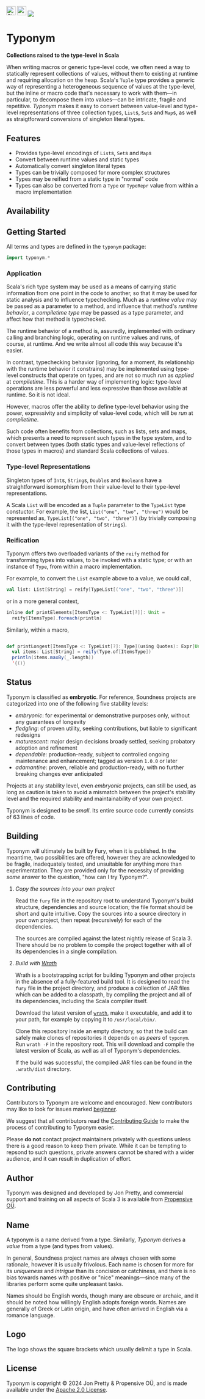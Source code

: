 [<img alt="GitHub Workflow" src="https://img.shields.io/github/actions/workflow/status/propensive/typonym/main.yml?style=for-the-badge" height="24">](https://github.com/propensive/typonym/actions)
[<img src="https://img.shields.io/discord/633198088311537684?color=8899f7&label=DISCORD&style=for-the-badge" height="24">](https://discord.com/invite/MBUrkTgMnA)
<img src="/doc/images/github.png" valign="middle">

# Typonym

__Collections raised to the type-level in Scala__

When writing macros or generic type-level code, we often need a way to
statically represent collections of values, without them to existing at runtime
and requiring allocation on the heap. Scala's `Tuple` type provides a generic
way of representing a heterogeneous sequence of values at the type-level, but
the inline or macro code that's necessary to work with them—in particular, to
decompose them into values—can be intricate, fragile and repetitive. _Typonym_
makes it easy to convert between value-level and type-level representations of
three collection types, `List`s, `Set`s and `Map`s, as well as straigtforward
conversions of singleton literal types.

## Features

- Provides type-level encodings of `List`s, `Set`s and `Map`s
- Convert between runtime values and static types
- Automatically convert singleton literal types
- Types can be trivially composed for more complex structures
- Types may be reified from a static type in "normal" code
- Types can also be converted from a `Type` or `TypeRepr` value from within a
  macro implementation


## Availability



## Getting Started

All terms and types are defined in the `typonym` package:
```scala
import typonym.*
```

### Application

Scala's rich type system may be used as a means of carrying static information
from one point in the code to another, so that it may be used for static
analysis and to influence typechecking. Much as a _runtime value_ may be passed
as a parameter to a method, and influence that method's _runtime behavior_, a
_compiletime type_ may be passed as a type parameter, and affect how that
method is typechecked.

The runtime behavior of a method is, assuredly, implemented with ordinary
calling and branching logic, operating on runtime values and runs, of course,
at runtime. And we write almost all code this way because it's easier.

In contrast, typechecking behavior (ignoring, for a moment, its relationship
with the runtime behavior it constrains) may be implemented using type-level
constructs that operate on types, and are not so much _run_ as _applied_ at
_compiletime_. This is a harder way of implementing logic: type-level
operations are less powerful and less expressive than those available at
runtime. So it is not ideal.

However, macros offer the ability to define type-level behavior using the
power, expressivity and simplicity of value-level code, which will be _run_ at
_compiletime_.

Such code often benefits from collections, such as lists, sets and maps, which
presents a need to represent such types in the type system, and to convert
between types (both static types and value-level reflections of those types in
macros) and standard Scala collections of values.

### Type-level Representations

Singleton types of `Int`s, `String`s, `Double`s and `Boolean`s have a
straightforward isomorphism from their value-level to their type-level
representations.

A Scala `List` will be encoded as a `Tuple` parameter to the `TypeList` type
constuctor. For example, the list, `List("one", "two", "three")` would be
represented as, `TypeList[("one", "two", "three")]` (by trivially composing it
with the type-level representation of `String`s).

### Reification

Typonym offers two overloaded variants of the `reify` method for transforming
types into values, to be invoked with a static type; or with an instance of
`Type`, from within a macro implementation.

For example, to convert the `List` example above to a value, we could call,
```scala
val list: List[String] = reify[TypeList[("one", "two", "three")]]
```
or in a more general context,
```scala
inline def printElements[ItemsType <: TypeList[?]]: Unit =
  reify[ItemsType].foreach(println)
```

Similarly, within a macro, 
```scala

def printLongest[ItemsType <: TypeList[?]: Type](using Quotes): Expr[Unit] =
  val items: List[String] = reify(Type.of[ItemsType])
  println(items.maxBy(_.length))
  '{()}
```


## Status

Typonym is classified as __embryotic__. For reference, Soundness projects are
categorized into one of the following five stability levels:

- _embryonic_: for experimental or demonstrative purposes only, without any guarantees of longevity
- _fledgling_: of proven utility, seeking contributions, but liable to significant redesigns
- _maturescent_: major design decisions broady settled, seeking probatory adoption and refinement
- _dependable_: production-ready, subject to controlled ongoing maintenance and enhancement; tagged as version `1.0.0` or later
- _adamantine_: proven, reliable and production-ready, with no further breaking changes ever anticipated

Projects at any stability level, even _embryonic_ projects, can still be used,
as long as caution is taken to avoid a mismatch between the project's stability
level and the required stability and maintainability of your own project.

Typonym is designed to be _small_. Its entire source code currently consists
of 63 lines of code.

## Building

Typonym will ultimately be built by Fury, when it is published. In the
meantime, two possibilities are offered, however they are acknowledged to be
fragile, inadequately tested, and unsuitable for anything more than
experimentation. They are provided only for the necessity of providing _some_
answer to the question, "how can I try Typonym?".

1. *Copy the sources into your own project*
   
   Read the `fury` file in the repository root to understand Typonym's build
   structure, dependencies and source location; the file format should be short
   and quite intuitive. Copy the sources into a source directory in your own
   project, then repeat (recursively) for each of the dependencies.

   The sources are compiled against the latest nightly release of Scala 3.
   There should be no problem to compile the project together with all of its
   dependencies in a single compilation.

2. *Build with [Wrath](https://github.com/propensive/wrath/)*

   Wrath is a bootstrapping script for building Typonym and other projects in
   the absence of a fully-featured build tool. It is designed to read the `fury`
   file in the project directory, and produce a collection of JAR files which can
   be added to a classpath, by compiling the project and all of its dependencies,
   including the Scala compiler itself.
   
   Download the latest version of
   [`wrath`](https://github.com/propensive/wrath/releases/latest), make it
   executable, and add it to your path, for example by copying it to
   `/usr/local/bin/`.

   Clone this repository inside an empty directory, so that the build can
   safely make clones of repositories it depends on as _peers_ of `typonym`.
   Run `wrath -F` in the repository root. This will download and compile the
   latest version of Scala, as well as all of Typonym's dependencies.

   If the build was successful, the compiled JAR files can be found in the
   `.wrath/dist` directory.

## Contributing

Contributors to Typonym are welcome and encouraged. New contributors may like
to look for issues marked
[beginner](https://github.com/propensive/typonym/labels/beginner).

We suggest that all contributors read the [Contributing
Guide](/contributing.md) to make the process of contributing to Typonym
easier.

Please __do not__ contact project maintainers privately with questions unless
there is a good reason to keep them private. While it can be tempting to
repsond to such questions, private answers cannot be shared with a wider
audience, and it can result in duplication of effort.

## Author

Typonym was designed and developed by Jon Pretty, and commercial support and
training on all aspects of Scala 3 is available from [Propensive
O&Uuml;](https://propensive.com/).



## Name

A typonym is a name derived from a type. Similarly, _Typonym_ derives a _value_
from a type (and types from values).

In general, Soundness project names are always chosen with some rationale,
however it is usually frivolous. Each name is chosen for more for its
_uniqueness_ and _intrigue_ than its concision or catchiness, and there is no
bias towards names with positive or "nice" meanings—since many of the libraries
perform some quite unpleasant tasks.

Names should be English words, though many are obscure or archaic, and it
should be noted how willingly English adopts foreign words. Names are generally
of Greek or Latin origin, and have often arrived in English via a romance
language.

## Logo

The logo shows the square brackets which usually delimit a type in Scala.

## License

Typonym is copyright &copy; 2024 Jon Pretty & Propensive O&Uuml;, and
is made available under the [Apache 2.0 License](/license.md).

